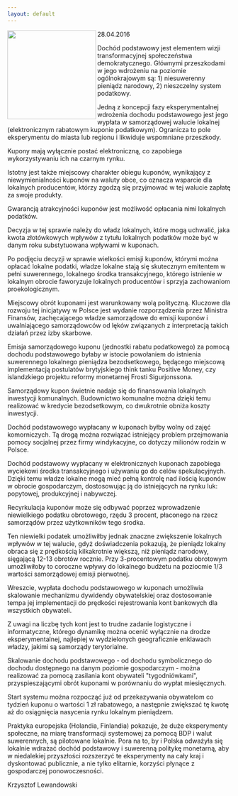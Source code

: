 ```yaml
---
layout: default
---
```

<img src="{{site.baseurl}}\articles\pictures\465.positive.jpg"  align="left" width="200"><!--228-->
<p>28.04.2016</p>
<p>Dochód podstawowy jest elementem wizji transformacyjnej społeczeństwa demokratycznego. Głównymi przeszkodami w jego wdrożeniu na poziomie ogólnokrajowym są: 1) niesuwerenny pieniądz narodowy, 2) nieszczelny system podatkowy.</p>
<p>Jedną z koncepcji fazy eksperymentalnej wdrożenia dochodu podstawowego jest jego wypłata w samorządowej walucie lokalnej (elektronicznym rabatowym kuponie podatkowym). Ogranicza to pole eksperymentu do miasta lub regionu i likwiduje wspomniane przeszkody.</p>
<p>Kupony mają wyłącznie postać elektroniczną, co zapobiega wykorzystywaniu ich na czarnym rynku.</p>
<p>Istotny jest także miejscowy charakter obiegu kuponów, wynikający z niewymienialności kuponów na waluty obce, co oznacza wsparcie dla lokalnych producentów, którzy zgodzą się przyjmować w tej walucie zapłatę za swoje produkty.</p>
<p>Gwarancją atrakcyjności kuponów jest możliwość opłacania nimi lokalnych podatków.</p>
<p>Decyzja w tej sprawie należy do władz lokalnych, które mogą uchwalić, jaka kwota złotówkowych wpływów z tytułu lokalnych podatków może być w danym roku substytuowana wpływami w kuponach.</p>
<p>Po podjęciu decyzji w sprawie wielkości emisji kuponów, którymi można opłacać lokalne podatki, władze lokalne stają się skutecznym emitentem w pełni suwerennego, lokalnego środka transakcyjnego, którego istnienie w lokalnym obrocie faworyzuje lokalnych producentów i sprzyja zachowaniom proekologicznym.</p>
<p>Miejscowy obrót kuponami jest warunkowany wolą polityczną. Kluczowe dla rozwoju tej inicjatywy w Polsce jest wydanie rozporządzenia przez Ministra Finansów, zachęcającego władze samorządowe do emisji kuponów i uwalniającego samorządowców od lęków związanych z interpretacją takich działań przez izby skarbowe.</p>
<p>Emisja samorządowego kuponu (jednostki rabatu podatkowego) za pomocą dochodu podstawowego byłaby w istocie powołaniem do istnienia suwerennego lokalnego pieniądza bezodsetkowego, będącego miejscową implementacją postulatów brytyjskiego think tanku Positive Money, czy islandzkiego projektu reformy monetarnej Frosti Sigurjonssona.</p>
<p>Samorządowy kupon świetnie nadaje się do finansowania lokalnych inwestycji komunalnych. Budownictwo komunalne można dzięki temu realizować w kredycie bezodsetkowym, co dwukrotnie obniża koszty inwestycji.</p>
<p>Dochód podstawowego wypłacany w kuponach byłby wolny od zajęć komorniczych. Tą drogą można rozwiązać istniejący problem przejmowania pomocy socjalnej przez firmy windykacyjne, co dotyczy milionów rodzin w Polsce.</p>
<p>Dochód podstawowy wypłacany w elektronicznych kuponach zapobiega wyciekowi środka transakcyjnego i używaniu go do celów spekulacyjnych. Dzięki temu władze lokalne mogą mieć pełną kontrolę nad ilością kuponów w obrocie gospodarczym, dostosowując ją do istniejących na rynku luk: popytowej, produkcyjnej i nabywczej.</p>
<p>Recyrkulacja kuponów może się odbywać poprzez wprowadzenie niewielkiego podatku obrotowego, rzędu 3 procent, płaconego na rzecz samorządów przez użytkowników tego środka.</p>
<p>Ten niewielki podatek umożliwiłby jednak znaczne zwiększenie lokalnych wpływów w tej walucie, gdyż doświadczenia pokazują, że pieniądz lokalny obraca się z prędkością kilkakrotnie większą, niż pieniądz narodowy, sięgającą 12-13 obrotów rocznie. Przy 3-procentowym podatku obrotowym umożliwiłoby to coroczne wpływy do lokalnego budżetu na poziocmie 1/3 wartości samorządowej emisji pierwotnej.</p>
<p>Wreszcie, wypłata dochodu podstawowego w kuponach umożliwia skalowanie mechanizmu dywidendy obywatelskiej oraz dostosowanie tempa jej implementacji do prędkości rejestrowania kont bankowych dla wszystkich obywateli.</p>
<p>Z uwagi na liczbę tych kont jest to trudne zadanie logistyczne i informatyczne, którego dynamikę można ocenić wyłącznie na drodze eksperymentalnej, najlepiej w wydzielonych geograficznie enklawach władzy, jakimi są samorządy terytorialne.</p>
<p>Skalowanie dochodu podstawowego - od dochodu symbolicznego do dochodu dostępnego na danym poziomie gospodarczym - można realizować za pomocą zasilania kont obywateli "tygodniówkami", przyspieszającymi obrót kuponami w porównaniu do wypłat miesięcznych.</p>
<p>Start systemu można rozpocząć już od przekazywania obywatelom co tydzień kuponu o wartości 1 zł rabatowego, a następnie zwiększać tę kwotę aż do osiągnięcia nasycenia rynku lokalnym pieniądzem.</p>
<p>Praktyka europejska (Holandia, Finlandia) pokazuje, że duże eksperymenty społeczne, na miarę transformacji systemowej za pomocą BDP i walut suwerennych, są pilotowane lokalnie. Pora na to, by i Polska odważyła się lokalnie wdrażać dochód podstawowy i suwerenną politykę monetarną, aby w niedalekiej przyszłości rozszerzyć te eksperymenty na cały kraj i dyskontować publicznie, a nie tylko elitarnie, korzyści płynące z gospodarczej ponowoczesności.</p><p>Krzysztof Lewandowski</p>